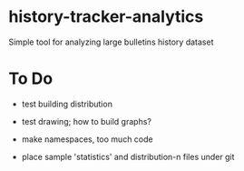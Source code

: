 history-tracker-analytics
=========================

Simple tool for analyzing large bulletins history dataset


To Do
=====
- test building distribution
- test drawing; how to build graphs?

- make namespaces, too much code

- place sample 'statistics' and distribution-n files under git